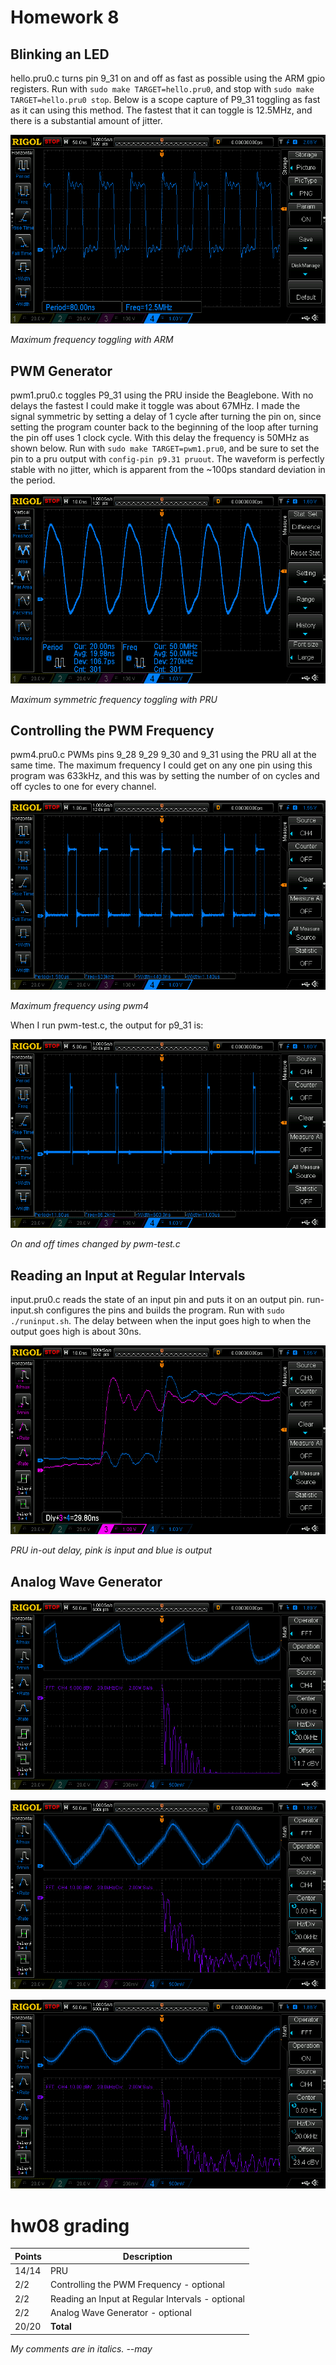 # Homework 8

## Blinking an LED

hello.pru0.c turns pin 9_31 on and off as fast as possible using the ARM gpio registers. Run with `sudo make TARGET=hello.pru0`, and stop with `sudo make TARGET=hello.pru0 stop`.
Below is a scope capture of P9_31 toggling as fast as it can using this method. The fastest that it can toggle is 12.5MHz, and there is a substantial amount of jitter.

![nopru](pics/nopru.png)

*Maximum frequency toggling with ARM*

## PWM Generator

pwm1.pru0.c toggles P9_31 using the PRU inside the Beaglebone. With no delays the fastest I could make it toggle was about 67MHz. I made the signal symmetric by setting a delay of 1 cycle after turning the pin on, since setting the program counter back to the beginning of the loop after turning the pin off uses 1 clock cycle. With this delay the frequency is 50MHz as shown below. Run with `sudo make TARGET=pwm1.pru0`, and be sure to set the pin to a pru output with `config-pin p9.31 pruout`. The waveform is perfectly stable with no jitter, which is apparent from the ~100ps standard deviation in the period.

![pru](pics/pru.png)

*Maximum symmetric frequency toggling with PRU*

## Controlling the PWM Frequency

pwm4.pru0.c PWMs pins 9_28 9_29 9_30 and 9_31 using the PRU all at the same time. The maximum frequency I could get on any one pin using this program was 633kHz, and this was by setting the number of on cycles and off cycles to one for every channel. 

![pwm4](pics/pwm4.png)

*Maximum frequency using pwm4*

When I run pwm-test.c, the output for p9_31 is:

![pwmtest](pics/pwmtest.png)

*On and off times changed by pwm-test.c*

## Reading an Input at Regular Intervals

input.pru0.c reads the state of an input pin and puts it on an output pin. run-input.sh configures the pins and builds the program. Run with `sudo ./runinput.sh`. The delay between when the input goes high to when the output goes high is about 30ns. 

![buttondelay](pics/buttondelay.png)

*PRU in-out delay, pink is input and blue is output*

## Analog Wave Generator


![Sawtooth](pics/sawtooth.png)

![Triangle](pics/triangle.png)

![Sine](pics/sine.png)

# hw08 grading

| Points      | Description |
| ----------- | ----------- |
| 14/14 | PRU
|  2/2 | Controlling the PWM Frequency - optional
|  2/2 | Reading an Input at Regular Intervals - optional
|  2/2 | Analog Wave Generator - optional
| 20/20 | **Total**

*My comments are in italics. --may*
